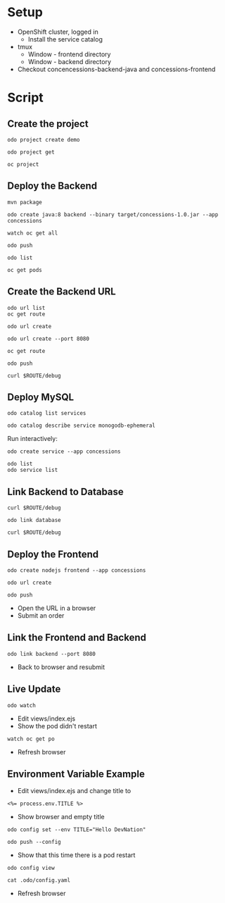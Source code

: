 # Setup

* OpenShift cluster, logged in
  * Install the service catalog
* tmux
  * Window - frontend directory
  * Window - backend directory
* Checkout concencessions-backend-java and concessions-frontend

# Script

## Create the project
```
odo project create demo
```
```
odo project get
```
```
oc project
```

## Deploy the Backend
```
mvn package
```
```
odo create java:8 backend --binary target/concessions-1.0.jar --app concessions
```
```
watch oc get all
```
```
odo push
```
```
odo list
```
```
oc get pods
```

## Create the Backend URL
```
odo url list
oc get route
```
```
odo url create
```
```
odo url create --port 8080
```
```
oc get route
```
```
odo push
```
```
curl $ROUTE/debug
```

## Deploy MySQL
```
odo catalog list services
```
```
odo catalog describe service monogodb-ephemeral
```
Run interactively:
```
odo create service --app concessions
```
```
odo list
odo service list
```

## Link Backend to Database
```
curl $ROUTE/debug
```
```
odo link database
```
```
curl $ROUTE/debug
```

## Deploy the Frontend
```
odo create nodejs frontend --app concessions
```
```
odo url create
```
```
odo push
```
* Open the URL in a browser
* Submit an order

## Link the Frontend and Backend
```
odo link backend --port 8080
```
* Back to browser and resubmit

## Live Update
```
odo watch
```
* Edit views/index.ejs
* Show the pod didn't restart
```
watch oc get po
```
* Refresh browser

## Environment Variable Example
* Edit views/index.ejs and change title to
```
<%= process.env.TITLE %>
```
* Show browser and empty title
```
odo config set --env TITLE="Hello DevNation"
```
```
odo push --config
```
* Show that this time there is a pod restart
```
odo config view
```
```
cat .odo/config.yaml
```
* Refresh browser
